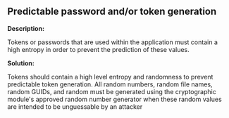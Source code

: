 Predictable password and/or token generation
-------

**Description:**

Tokens or passwords that are used within the application must contain a high entropy in
order to prevent the prediction of these values.


**Solution:**

Tokens should contain a high level entropy and randomness to prevent predictable token generation.
All random numbers, random file names, random GUIDs, and random must be generated using
the cryptographic module's approved random number generator
when these random values are intended to be unguessable by an attacker
